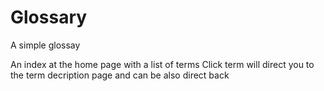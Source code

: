 # Glossary
A simple glossay

An index at the home page with a list of terms
Click term will direct you to the term decription page and can be also direct back
